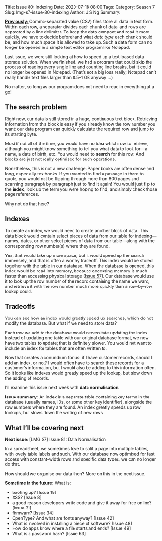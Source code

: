 Title: Issue 80: Indexing
Date: 2020-07-18 08:00
Tags: 
Category: Season 7
Slug: lmg-s7-issue-80-indexing
Author: J S Ng
Summary: 

[**Previously:**](https://buttondown.email/laymansguide/archive/) Comma-separated value (CSV) files store all data in text form. Within each row, a separator divides each chunk of data, and rows are separated by a line delimiter. To keep the data compact and read it more quickly, we have to decide beforehand what *data type* each chunk should be, and how much space it is allowed to take up. Such a data form can no longer be opened in a simple text editor program like Notepad.

Last issue, we were still looking at how to speed up a text-based data storage solution. When we finished, we had a program that could skip the process of reading every single line and counting line breaks, but it could no longer be opened in Notepad. (That’s not a big loss really; Notepad can’t really handle text files larger than 0.5–1 GB anyway …)

No matter, so long as our program does not need to read in everything at a go!

## The search problem

Right now, our data is still stored in a huge, continuous text block. Retrieving information from this block is easy if you already know the row number you want; our data program can quickly calculate the required row and jump to its starting byte.

Most if not all of the time, you would have no idea which row to retrieve, although you might know something to tell you what data to look for—a name, a date of birth, etc. You would need to **search** for this row. And blocks are just not really optimised for such operations.

Nonetheless, this is not a new challenge. Paper books are often dense and long, especially textbooks. If you wanted to find a passage in there to quote, you would not be flipping through more than 800 pages and scanning paragraph by paragraph just to find it again! You would just flip to the **index**, look up the term you were hoping to find, and simply check those page references.

Why not do that here?

## Indexes

To create an index, we would need to create another block of data. This data block would contain select pieces of data from our table for indexing—names, dates, or other select pieces of data from our table—along with the corresponding row number(s) where they are found.

Yes, that would take up more space, but it would speed up the search immensely, and that is often a worthy tradeoff. This index would be stored together with the table in our database. When the database is opened, this index would be read into memory, because accessing memory is much faster than accessing physical storage ([Issue 57]({filename}/season5/issue057/issue057.md)). Our database would use it to look up the row number of the record containing the name we want, and retrieve it with the row number much more quickly than a row-by-row lookup could.

## Tradeoffs

You can see how an index would greatly speed up searches, which do not modify the database. But what if we need to store data?

Each row we add to the database would necessitate updating the index. Instead of updating one table with our original database format, we now have two tables to update; that is definitely slower. You would not want to include an index for tables that are often written to.

Now that creates a conundrum for us: if I have customer records, should I add an index, or not? I would often have to search these records for a customer’s information, but I would also be adding to this information often. So it looks like indexes would greatly speed up the lookup, but slow down the adding of records.

I’ll examine this issue next week with **data normalisation**.

**Issue summary:** An index is a separate table containing key terms in the database (usually names, IDs, or some other key identifier), alongside the row numbers where they are found. An index greatly speeds up row lookups, but slows down the writing of new rows.

## What I’ll be covering next

**Next issue:** [LMG S7] Issue 81: Data Normalisation

In a spreadsheet, we sometimes love to split a page into multiple tables, with lovely table labels and such. With our database now optimised for fast access with constant-width rows and specific data types, we can no longer do that.

How should we organise our data then? More on this in the next issue.

**Sometime in the future:** What is:

- booting up? [Issue 15]
- XSS? [Issue 8]
- a good reason developers write code and give it away for free online? [Issue 21]
- firmware? [Issue 34]
- OpenType? And what are fonts anyway? [Issue 42]
- What is involved in installing a piece of software? [Issue 48]
- How do apps know where a file starts and ends? [Issue 49]
- What is a password hash? [Issue 63]
